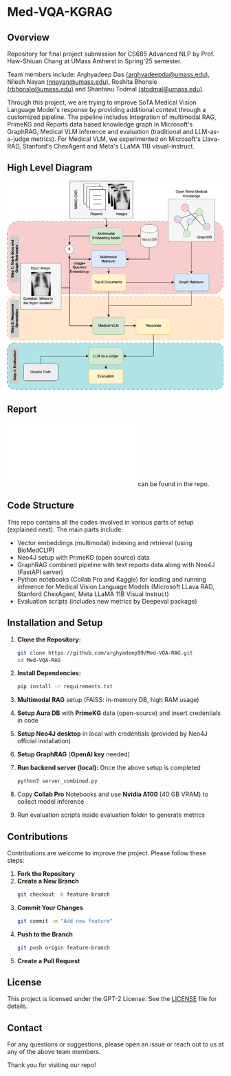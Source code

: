 # Med-VQA-KGRAG
## Overview
Repository for final project submission for CS685 Advanced NLP by Prof. Haw-Shiuan Chang at 
UMass Amherst in Spring'25 semester. 

Team members include: Arghyadeep Das [(arghyadeepda@umass.edu)](mailto:arghyadeepda@umass.edu), 
Nilesh Nayan [(nnayan@umass.edu)](mailto:nnayan@umass.edu), 
Roshita Bhonsle [(rbhonsle@umass.edu)](mailto:rbhonsle@umass.edu) and 
Shantanu Todmal [(stodmal@umass.edu)](mailto:stodmal@umass.edu).

Through this project, we are trying to improve SoTA Medical Vision Language
Model's response by providing additional context through a customized pipeline. 
The pipeline includes integration of multimodal RAG, PrimeKG and Reports
data based knowledge graph in Microsoft's GraphRAG, Medical VLM inference and 
evaluation (traditional and LLM-as-a-judge metrics). For Medical VLM, we 
experimented on Microsoft's Llava-RAD, Stanford's ChexAgent and Meta's
LLaMA 11B visual-instruct.

## High Level Diagram
![High Level Architecture](docs/685-newarch.png)

## Report
![Report](docs/report.pdf) can be found in the repo.

## Code Structure
This repo contains all the codes involved in various parts of setup (explained next). The main parts include:
- Vector embeddings (multimodal) indexing and retrieval (using BioMedCLIP)
- Neo4J setup with PrimeKG (open source) data
- GraphRAG combined pipeline with text reports data along with Neo4J (FastAPI server)
- Python notebooks (Collab Pro and Kaggle) for loading and running inference for Medical Vision Language Models 
(Microsoft LLava RAD, Stanford ChexAgent, Meta LLaMA 11B Visual Instruct)
- Evaluation scripts (includes new metrics by Deepeval package)


## Installation and Setup

1. **Clone the Repository:**
    ```bash
    git clone https://github.com/arghyadeep99/Med-VQA-RAG.git
    cd Med-VQA-RAG
    ```

2. **Install Dependencies:**
    ```bash
    pip install -r requirements.txt
    ```
3. **Multimodal RAG** setup (FAISS: in-memory DB, high RAM usage)
4. **Setup Aura DB** with **PrimeKG** data (open-source) and insert credentials in code
5. **Setup Neo4J desktop** in local with credentials (provided by Neo4J official installation)
6. **Setup GraphRAG** (**OpenAI key** needed)
7. **Run backend server (local):** Once the above setup is completed
    ```bash
    python3 server_combined.py
    ```
8. Copy **Collab Pro** Notebooks and use **Nvidia A100** (40 GB VRAM) to collect model inference
9. Run evaluation scripts inside evaluation folder to generate metrics

## Contributions
Contributions are welcome to improve the project. 
Please follow these steps:

1. **Fork the Repository**
2. **Create a New Branch**
    ```bash
    git checkout -b feature-branch
    ```
3. **Commit Your Changes**
    ```bash
    git commit -m "Add new feature"
    ```
4. **Push to the Branch**
    ```bash
    git push origin feature-branch
    ```
5. **Create a Pull Request**

## License

This project is licensed under the GPT-2 License. See the [LICENSE](LICENSE) file for details.

## Contact

For any questions or suggestions, please open an issue or reach out to us at any of the above team members.

Thank you for visiting our repo!
